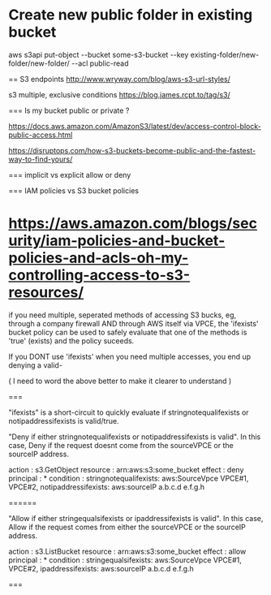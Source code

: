 # Create new public folder in existing bucket

aws s3api put-object --bucket some-s3-bucket --key existing-folder/new-folder/new-folder/ --acl public-read

==
S3 endpoints
http://www.wryway.com/blog/aws-s3-url-styles/

s3 multiple, exclusive conditions
https://blog.james.rcpt.to/tag/s3/

===
Is my bucket public or private ?

https://docs.aws.amazon.com/AmazonS3/latest/dev/access-control-block-public-access.html

https://disruptops.com/how-s3-buckets-become-public-and-the-fastest-way-to-find-yours/

===
implicit vs explicit allow or deny

===
IAM policies vs S3 bucket policies

https://aws.amazon.com/blogs/security/iam-policies-and-bucket-policies-and-acls-oh-my-controlling-access-to-s3-resources/
===
if you need multiple, seperated methods of accessing S3 bucks, eg,
through a company firewall AND through AWS itself via VPCE,
the 'ifexists' bucket policy can be used to safely evaluate
that one of the methods is 'true' (exists) and the policy suceeds.

If you DONT use 'ifexists' when you need multiple accesses, you 
end up denying a valid-

( I need to word the above better to make it clearer to understand )

===

"ifexists" is a short-circuit to quickly evaluate if stringnotequalifexists
or notipaddressifexists is valid/true.

"Deny if either stringnotequalifexists or notipaddressifexists
is valid".  In this case, Deny if the request doesnt come from
the sourceVPCE or the sourceIP address.

action : s3.GetObject
resource : arn:aws:s3:some_bucket
effect : deny
principal : *
condition :
	stringnotequalifexists:
	  aws:SourceVpce
		VPCE#1,
		VPCE#2,
	notipaddressifexists:
	  aws:sourceIP
		a.b.c.d
		e.f.g.h

======

"Allow if either stringequalsifexists or ipaddressifexists
is valid".  In this case, Allow if the request comes from
either the sourceVPCE or the sourceIP address.

action : s3.ListBucket
resource : arn:aws:s3:some_bucket
effect : allow
principal : *
condition :
	stringequalsifexists:
	  aws:SourceVpce
		VPCE#1,
		VPCE#2,
	ipaddressifexists:
	  aws:sourceIP
		a.b.c.d
		e.f.g.h

===


